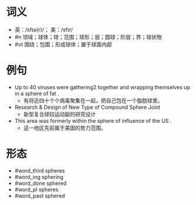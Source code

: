 # 词义
- 英：/sfɪə(r)/； 美：/sfɪr/
- #n 领域；球体；球；范围；球形；层；圆球；阶层；界；球状物
- #vt 围绕；包围；形成球体；置于球面内部
# 例句
- Up to 40 viruses were gathering2 together and wrapping themselves up in a sphere of fat .
	- 有将近四十个个病毒聚集在一起，把自己包在一个脂肪球里。
- Research & Design of New Type of Compound Sphere Joint
	- 新型复合球铰运动副的研究设计
- This area was formerly within the sphere of influence of the US .
	- 这一地区先前属于美国的势力范围。
# 形态
- #word_third spheres
- #word_ing sphering
- #word_done sphered
- #word_pl spheres
- #word_past sphered
